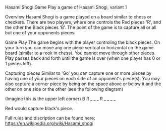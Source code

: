 Hasami Shogi Game
Play a game of Hasami Shogi, variant 1

Overview
Hasami Shogi is a game played on a board similar to chess or checkers. There are two players, where one
controls the Red pieces 'R', and the other the Black pieces 'B'. The point of the game is to capture all
or all but one of your opponents pieces.

Game Play
The game begins with the player controling the black pieces. On your turn you can move any one piece
veritcal or horizontal on the game board (similar to a rook in chess). You cannot move through other pieces.
Play passes back and forth until the game is over (when one player has 0 or 1 pieces left).

Capturing pieces
Similar to 'Go' you can capture one or more pieces by having one of your pieces on each side of an opponent's 
piece(s). You may also capture a corner piece by being on the space above or below it and the other on one side or the other (see the following diagram)

(Imagine this is the upper left corner)
B R _ _ _
R _ _ _ _

Red would capture black's piece.

Full rules and discription can be found here: https://en.wikipedia.org/wiki/Hasami_shogi

